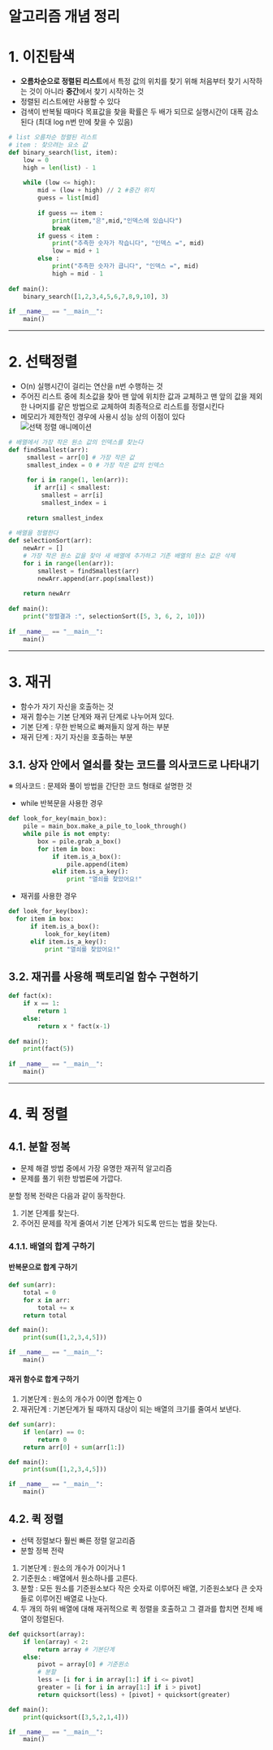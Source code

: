 알고리즘 개념 정리
=========

# 1. 이진탐색
* **오름차순으로 정렬된 리스트**에서 특정 값의 위치를 찾기 위해 처음부터 찾기 시작하는 것이 아니라 **중간**에서 찾기 시작하는 것
* 정렬된 리스트에만 사용할 수 있다
* 검색이 반복될 때마다 목표값을 찾을 확률은 두 배가 되므로 실행시간이 대폭 감소된다 (최대 log n번 만에 찾을 수 있음)
```python
# list 오름차순 정렬된 리스트
# item : 찾으려는 요소 값
def binary_search(list, item):
    low = 0
    high = len(list) - 1
     
    while (low <= high):
        mid = (low + high) // 2 #중간 위치
        guess = list[mid]
         
        if guess == item :
            print(item,"은",mid,"인덱스에 있습니다")
            break
        if guess < item :
            print("추측한 숫자가 작습니다", "인덱스 =", mid)
            low = mid + 1
        else :
            print("추측한 숫자가 큽니다", "인덱스 =", mid)
            high = mid - 1
     
def main():
    binary_search([1,2,3,4,5,6,7,8,9,10], 3)
     
if __name__ == "__main__":
    main()
```
-------------------------------------------------------
# 2. 선택정렬
* O(n) 실행시간이 걸리는 연산을 n번 수행하는 것
* 주어진 리스트 중에 최소값을 찾아 맨 앞에 위치한 값과 교체하고 맨 앞의 값을 제외한 나머지를 같은 방법으로 교체하여 최종적으로 리스트를 정렬시킨다
* 메모리가 제한적인 경우에 사용시 성능 상의 이점이 있다  
![선택 정렬 애니메이션](/02_selection_sort/Selection-Sort-Animation.gif)
```python
# 배열에서 가장 작은 원소 값의 인덱스를 찾는다
def findSmallest(arr):
     smallest = arr[0] # 가장 작은 값
     smallest_index = 0 # 가장 작은 값의 인덱스
 
     for i in range(1, len(arr)):
       if arr[i] < smallest:
         smallest = arr[i]
         smallest_index = i
 
     return smallest_index
 
# 배열을 정렬한다
def selectionSort(arr):
    newArr = []
    # 가장 작은 원소 값을 찾아 새 배열에 추가하고 기존 배열의 원소 값은 삭제
    for i in range(len(arr)):
        smallest = findSmallest(arr)
        newArr.append(arr.pop(smallest))
 
    return newArr
 
def main():
    print("정렬결과 :", selectionSort([5, 3, 6, 2, 10]))
 
if __name__ == "__main__":
    main()
```
-------------------------------------------------------
# 3. 재귀
* 함수가 자기 자신을 호출하는 것
* 재귀 함수는 기본 단계와 재귀 단계로 나누어져 있다.
* 기본 단계 : 무한 반복으로 빠져들지 않게 하는 부분
* 재귀 단계 : 자기 자신을 호출하는 부분

## 3.1. 상자 안에서 열쇠를 찾는 코드를 의사코드로 나타내기
※ 의사코드 : 문제와 풀이 방법을 간단한 코드 형태로 설명한 것
* while 반복문을 사용한 경우
```python
def look_for_key(main_box):
    pile = main_box.make_a_pile_to_look_through()
    while pile is not empty:
        box = pile.grab_a_box()
        for item in box:
            if item.is_a_box():
                pile.append(item)
            elif item.is_a_key():
                print "열쇠를 찾았어요!"
```
* 재귀를 사용한 경우
```python
def look_for_key(box):
  for item in box:
      if item.is_a_box():
          look_for_key(item)
      elif item.is_a_key():
          print "열쇠를 찾았어요!"
```
## 3.2. 재귀를 사용해 팩토리얼 함수 구현하기
```python
def fact(x):
    if x == 1:
        return 1
    else:
        return x * fact(x-1)
 
def main():
    print(fact(5))
 
if __name__ == "__main__":
    main()
```
-------------------------------------------------------
# 4. 퀵 정렬
## 4.1. 분할 정복
* 문제 해결 방법 중에서 가장 유명한 재귀적 알고리즘
* 문제를 풀기 위한 방법론에 가깝다.

분할 정복 전략은 다음과 같이 동작한다.
1. 기본 단계를 찾는다.
2. 주어진 문제를 작게 줄여서 기본 단계가 되도록 만드는 법을 찾는다.

### 4.1.1. 배열의 합계 구하기
#### 반복문으로 합계 구하기
```python
def sum(arr):
    total = 0
    for x in arr:
        total += x
    return total

def main():
    print(sum([1,2,3,4,5]))

if __name__ == "__main__":
    main()
```
#### 재귀 함수로 합계 구하기
1. 기본단계 : 원소의 개수가 0이면 합계는 0
2. 재귀단계 : 기본단계가 될 때까지 대상이 되는 배열의 크기를 줄여서 보낸다.
```python
def sum(arr):
    if len(arr) == 0:
        return 0
    return arr[0] + sum(arr[1:])

def main():
    print(sum([1,2,3,4,5]))

if __name__ == "__main__":
    main()
```

## 4.2. 퀵 정렬
* 선택 정렬보다 훨씬 빠른 정렬 알고리즘
* 분할 정복 전략

1. 기본단계 : 원소의 개수가 0이거나 1
2. 기준원소 : 배열에서 원소하나를 고른다.
3. 분할 : 모든 원소를 기준원소보다 작은 숫자로 이루어진 배열, 기준원소보다 큰 숫자들로 이루어진 배열로 나눈다.
4. 두 개의 하위 배열에 대해 재귀적으로 퀵 정렬을 호출하고 그 결과를 합치면 전체 배열이 정렬된다.
```python
def quicksort(array):
    if len(array) < 2:
        return array # 기본단계
    else:
        pivot = array[0] # 기준원소
        # 분할
        less = [i for i in array[1:] if i <= pivot]
        greater = [i for i in array[1:] if i > pivot]
        return quicksort(less) + [pivot] + quicksort(greater)

def main():
    print(quicksort([3,5,2,1,4]))

if __name__ == "__main__":
    main()
```
